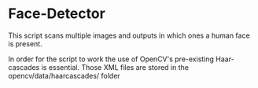 # Face-Detector
This script scans multiple images and outputs in which ones a human face is present.

In order for the script to work the use of OpenCV's pre-existing Haar-cascades is essential. Those XML files are stored in 
the opencv/data/haarcascades/ folder
